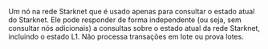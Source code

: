 Um nó na rede Starknet que é usado apenas para consultar o estado atual do Starknet. Ele pode responder de forma independente (ou seja, sem consultar nós adicionais) a consultas sobre o estado atual da rede Starknet, incluindo o estado L1. Não processa transações em lote ou prova lotes.